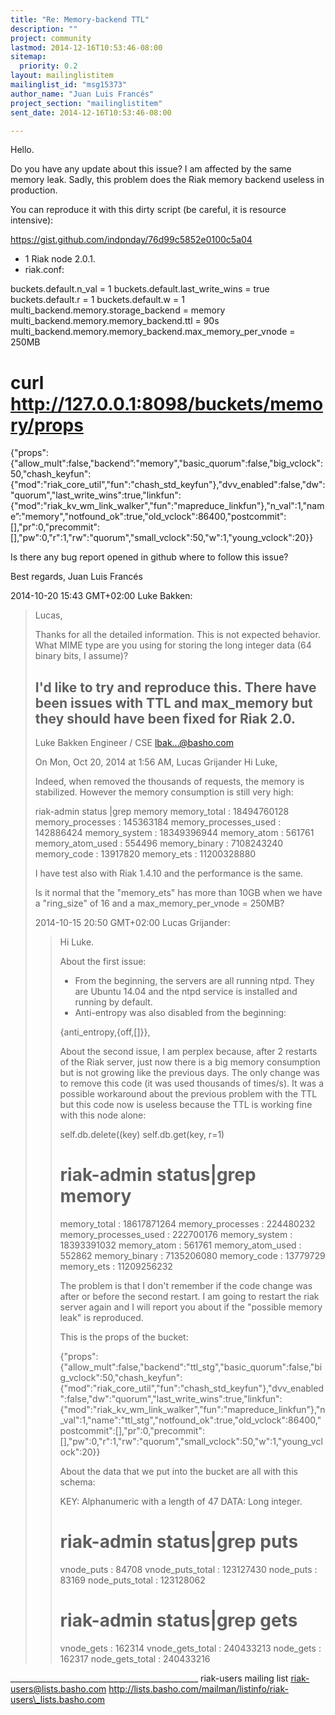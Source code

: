 ```yaml
---
title: "Re: Memory-backend TTL"
description: ""
project: community
lastmod: 2014-12-16T10:53:46-08:00
sitemap:
  priority: 0.2
layout: mailinglistitem
mailinglist_id: "msg15373"
author_name: "Juan Luis Francés"
project_section: "mailinglistitem"
sent_date: 2014-12-16T10:53:46-08:00

---
```



Hello.

Do you have any update about this issue? I am affected by the same memory leak. 
Sadly, this problem does the Riak memory backend useless in production.

You can reproduce it with this dirty script (be careful, it is resource 
intensive):

https://gist.github.com/indpnday/76d99c5852e0100c5a04

- 1 Riak node 2.0.1. 
- riak.conf:

buckets.default.n\_val = 1
buckets.default.last\_write\_wins = true
buckets.default.r = 1
buckets.default.w = 1
multi\_backend.memory.storage\_backend = memory
multi\_backend.memory.memory\_backend.ttl = 90s
multi\_backend.memory.memory\_backend.max\_memory\_per\_vnode = 250MB


# curl http://127.0.0.1:8098/buckets/memory/props
{"props":{"allow\_mult":false,"backend”:"memory","basic\_quorum":false,"big\_vclock":50,"chash\_keyfun":{"mod":"riak\_core\_util","fun":"chash\_std\_keyfun"},"dvv\_enabled":false,"dw":"quorum","last\_write\_wins":true,"linkfun":{"mod":"riak\_kv\_wm\_link\_walker","fun":"mapreduce\_linkfun"},"n\_val":1,"name”:"memory","notfound\_ok":true,"old\_vclock":86400,"postcommit":[],"pr":0,"precommit":[],"pw":0,"r":1,"rw":"quorum","small\_vclock":50,"w":1,"young\_vclock":20}}


Is there any bug report opened in github where to follow this issue?

Best regards,
Juan Luis Francés

2014-10-20 15:43 GMT+02:00 Luke Bakken:
>Lucas,
>
>Thanks for all the detailed information. This is not expected
>behavior. What MIME type are you using for storing the long integer
>data (64 binary bits, I assume)?
>
>I'd like to try and reproduce this. There have been issues with TTL
>and max\_memory but they should have been fixed for Riak 2.0.
>--
>Luke Bakken
>Engineer / CSE
>lbak...@basho.com
>
>
>On Mon, Oct 20, 2014 at 1:56 AM, Lucas Grijander
> Hi Luke,
>
> Indeed, when removed the thousands of requests, the memory is stabilized.
> However the memory consumption is still very high:
>
> riak-admin status |grep memory
> memory\_total : 18494760128
> memory\_processes : 145363184
> memory\_processes\_used : 142886424
> memory\_system : 18349396944
> memory\_atom : 561761
> memory\_atom\_used : 554496
> memory\_binary : 7108243240
> memory\_code : 13917820
> memory\_ets : 11200328880
>
> I have test also with Riak 1.4.10 and the performance is the same.
>
> Is it normal that the "memory\_ets" has more than 10GB when we have a
> "ring\_size" of 16 and a max\_memory\_per\_vnode = 250MB?
>
> 2014-10-15 20:50 GMT+02:00 Lucas Grijander:
>>
>> Hi Luke.
>>
>> About the first issue:
>>
>> - From the beginning, the servers are all running ntpd. They are Ubuntu
>> 14.04 and the ntpd service is installed and running by default.
>> - Anti-entropy was also disabled from the beginning:
>>
>> {anti\_entropy,{off,[]}},
>>
>>
>> About the second issue, I am perplex because, after 2 restarts of the Riak
>> server, just now there is a big memory consumption but is not growing like
>> the previous days. The only change was to remove this code (it was used
>> thousands of times/s). It was a possible workaround about the previous
>> problem with the TTL but this code now is useless because the TTL is working
>> fine with this node alone:
>>
>> self.db.delete((key)
>> self.db.get(key, r=1)
>>
>>
>> # riak-admin status|grep memory
>> memory\_total : 18617871264
>> memory\_processes : 224480232
>> memory\_processes\_used : 222700176
>> memory\_system : 18393391032
>> memory\_atom : 561761
>> memory\_atom\_used : 552862
>> memory\_binary : 7135206080
>> memory\_code : 13779729
>> memory\_ets : 11209256232
>>
>> The problem is that I don't remember if the code change was after or
>> before the second restart. I am going to restart the riak server again and I
>> will report you about if the "possible memory leak" is reproduced.
>>
>> This is the props of the bucket:
>>
>> {"props":{"allow\_mult":false,"backend":"ttl\_stg","basic\_quorum":false,"big\_vclock":50,"chash\_keyfun":{"mod":"riak\_core\_util","fun":"chash\_std\_keyfun"},"dvv\_enabled":false,"dw":"quorum","last\_write\_wins":true,"linkfun":{"mod":"riak\_kv\_wm\_link\_walker","fun":"mapreduce\_linkfun"},"n\_val":1,"name":"ttl\_stg","notfound\_ok":true,"old\_vclock":86400,"postcommit":[],"pr":0,"precommit":[],"pw":0,"r":1,"rw":"quorum","small\_vclock":50,"w":1,"young\_vclock":20}}
>>
>> About the data that we put into the bucket are all with this schema:
>>
>> KEY: Alphanumeric with a length of 47
>> DATA: Long integer.
>>
>> # riak-admin status|grep puts
>> vnode\_puts : 84708
>> vnode\_puts\_total : 123127430
>> node\_puts : 83169
>> node\_puts\_total : 123128062
>>
>> # riak-admin status|grep gets
>> vnode\_gets : 162314
>> vnode\_gets\_total : 240433213
>> node\_gets : 162317
>> node\_gets\_total : 240433216


\_\_\_\_\_\_\_\_\_\_\_\_\_\_\_\_\_\_\_\_\_\_\_\_\_\_\_\_\_\_\_\_\_\_\_\_\_\_\_\_\_\_\_\_\_\_\_
riak-users mailing list
riak-users@lists.basho.com
http://lists.basho.com/mailman/listinfo/riak-users\_lists.basho.com

